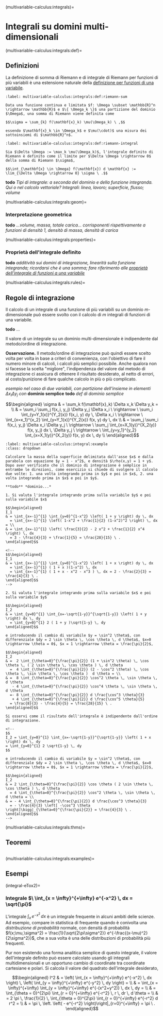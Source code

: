 (multivariable-calculus:integrals)=
# Integrali su domini multi-dimensionali

(multivariable-calculus:integrals:def)=
## Definizioni
La definizione di somma di Riemann e di integrale di Riemann per funzioni di più variabili è una estensione naturale della [definizione per funzioni di una variabile](infinitesimal-calculus:integrals:def).

```{prf:definition} Somma di Riemann
:label: multivariable-calculus:integrals:def:riemann-sum

Data una funzione continua e limitata $f: \Omega \subset \mathbb{R}^n \rightarrow \mathbb{R}$ e $\{ \Omega_k \}$ una partizione del dominio $\Omega$, una somma di Riemann viene definita come

$$\sigma = \sum_{k} f(\mathbf{x}_k) \mu(\Omega_k) \ ,$$

essendo $\mathbf{x}_k \in \Omega_k$ e $\mu(\cdot)$ una misura dei sottoinsiemi di $\mathbb{R}^n$.
```

```{prf:definition} Integrale di Riemann
:label: multivariable-calculus:integrals:def:riemann-integral

Sia $\Delta \Omega := \max_k \mu(\Omega_k)$, l'integrale definito di Riemann è definito come il limite per $\Delta \Omega \rightarrow 0$ della somma di Riemann $\sigma$,

$$\int_{\mathbf{x} \in \Omega} f(\mathbf{x}) d \mathbf{x} := \lim_{\Delta \Omega \rightarrow 0} \sigma \ .$$
```

**todo** *Tipi di integrale: a seconda del dominio e della funzione integranda. Qui o nel calcolo vettoriale? Integrali: linea, lavoro; superficie, flusso; volume*

(multivariable-calculus:integrals:geom)=
### Interpretazione geometrica
**todo** *...volume, massa, totale carica... corrisponenti rispettivamente a funzioni di densità $1$, densità di massa, densità di carica*

(multivariable-calculus:integrals:properties)=
### Proprietà dell'integrale definito
**todo** *additività sui domini di integrazione, linearità sulla funzione integranda; ricordarsi che è una somma; fare riferimento alle [proprietà dell'integrale di funzioni a una variabile](infinitesimal-calculus:integrals:def:definite:prop)*

(multivariable-calculus:integrals:rules)=
## Regole di integrazione

Il calcolo di un integrale di una funzione di più variabili su un dominio $m$-dimensionale può essere svolto con il calcolo di $m$ integrali di funzioni di una variabile.

**todo** ...

Il valore di un integrale su un dominio multi-dimensionale è indipendente dal metodo/ordine di integrazione.

**Osservazione.** Il metodo/ordine di integrazione può quindi essere scelto volta per volta in base a criteri di convenienza, con l'obiettivo di fare il numero minore di calcoli, i calcoli più semplici possibile. Anche qualora non si facesse la scelta "migliore", l'indipendenza del valore dal metodo di integrazione ci assicura di ottenere il risultato desiderato, al netto di errori, al costo/punizione di fare qualche calcolo in più o più complicato.

*esempio nel caso di due variabili, con partizione dell'insieme in elementi $\Delta x_i \Delta y_j$ con* **dominio semplice** **todo** *def di dominio semplice*

$$\begin{aligned}
  \sigma 
 & = \sum_k f(\mathbf{x}_k) \Delta x_k \Delta y_k = \\
 & = \sum_i \sum_j f(x_i, y_j) \Delta y_j \Delta x_i 
  \ \rightarrow \ \sum_i \int_{y=Y_1(x)}^{Y_2(x)} f(x_i, y) dy \, \Delta x_i 
  \ \rightarrow \ \int_{x=x_1}^{x_2} \int_{y=Y_1(x)}^{Y_2(x)} f(x, y) dy \, dx  \\
 & = \sum_j \sum_i f(x_i, y_j) \Delta x_i \Delta y_j 
  \ \rightarrow \ \sum_j \int_{x=X_1(y)}^{X_2(y)} f(x, y_j) dx \, \Delta y_j 
  \ \rightarrow \ \int_{y=y_1}^{y_2} \int_{x=X_1(y)}^{X_2(y)} f(x, y) dx \, dy \\
\end{aligned}$$



```{prf:example} Indipendenza dell'integrale multiplo dal metodo di integrazione
:label: multivariable-calculus:integral:example
:class: dropdown

Calcolare la massa della superficie delimitata dall'asse $x$ e dalla parabola con equazione $y = 1 - x^2$, e densità $\rho(x,y) = 1 + y$. Dopo aver verificato che il dominio di integrazione è semplice in entrambe le direzioni, come esercizio si chiede di svolgere il calcolo due volte: 1. una volta integrando prima in $y$ e poi in $x$, 2. una volta integrando prima in $x$ e poi in $y$.

**todo** *dominio...*

1. Si valuta l'integrale integrando prima sulla variabile $y$ e poi sulla variabile $x$

$$\begin{aligned}
I_1 
& = \int_{x=-1}^{1} \int_{y=0}^{1-x^2} \left( 1 + y \right) dy \, dx 
  = \int_{x=-1}^{1} \left( 1-x^2 + \frac{1}{2} (1-x^2)^2 \right) \, dx = \\ 
& = \int_{x=-1}^{1} \left( \frac{3}{2} - 2 x^2 + \frac{1}{2} x^4 \right) \, dx      
  = 3 - \frac{4}{3} + \frac{1}{5} = \frac{28}{15} \ . 
\end{aligned}$$

<!--
$$\begin{aligned}
I_1 
& = \int_{x=-1}^{1} \int_{y=0}^{1-x^2} \left( 1 + x \right) dy \, dx 
  = \int_{x=-1}^{1} ( 1 + x )(1-x^2) \, dx      
  = \int_{x=-1}^{1} ( 1 + x - x^2 - x^3 ) \, dx = 2 - \frac{2}{3} = \frac{4}{3} \ .
\end{aligned}$$
-->

2. Si valuta l'integrale integrando prima sulla variabile $x$ e poi sulla variabile $y$

$$\begin{aligned}
I_2
& = \int_{y=0}^{1} \int_{x=-\sqrt{1-y}}^{\sqrt{1-y}} \left( 1 + y \right) dx \, dy 
  = \int_{y=0}^{1} 2 ( 1 + y )\sqrt{1-y} \, dy 
\end{aligned}$$

e introducendo il cambio di variabile $y = \sin^2 \theta$, con differenziale $dy = 2 \sin \theta \, \cos \theta \, d \theta$, $x=0 \rightarrow \theta = 0$, $x = 1 \rightarrow \theta = \frac{\pi}{2}$,

$$\begin{aligned}
I_2 
& =  2 \int_{\theta=0}^{\frac{\pi}{2}} (1 + \sin^2 \theta) \, \cos \theta \, ( 2 \sin \theta \, \cos \theta ) \, d \theta
  =  4 \int_{\theta=0}^{\frac{\pi}{2}} (2 - \cos^2 \theta) \, \cos \theta \, \sin \theta \, \cos \theta )  d \theta = \\
& =  8 \int_{\theta=0}^{\frac{\pi}{2}} \cos^2 \theta \, \sin \theta \,  d \theta
   - 4 \int_{\theta=0}^{\frac{\pi}{2}} \cos^4 \theta \, \sin \theta \,  d \theta 
  =- 8 \int_{\theta=0}^{\frac{\pi}{2}} d \frac{\cos^3 \theta}{3}
   + 4 \int_{\theta=0}^{\frac{\pi}{2}} d \frac{\cos^5 \theta}{5} 
  = \frac{8}{3} - \frac{4}{5} = \frac{28}{15} \ .
\end{aligned}$$

Si osservi come il risultato dell'integrale è indipendente dall'ordine di integrazione.

<!--
$$
I_2 = \int_{y=0}^{1} \int_{x=-\sqrt{1-y}}^{\sqrt{1-y}} \left( 1 + x \right) dx \, dy 
= \int_{y=0}^{1} 2 \sqrt{1-y} \, dy 
$$

e introducendo il cambio di variabile $y = \sin^2 \theta$, con differenziale $dy = 2 \sin \theta \, \cos \theta \, d \theta$, $x=0 \rightarrow \theta = 0$, $x = 1 \rightarrow \theta = \frac{\pi}{2}$,

$$\begin{aligned}
I_2 
& = 2 \int_{\theta=0}^{\frac{\pi}{2}} \cos \theta ( 2 \sin \theta \, \cos \theta ) \, d \theta 
  = 4 \int_{\theta=0}^{\frac{\pi}{2}} \cos^2 \theta \, \sin \theta \, d \theta = \\
& = - 4 \int_{\theta=0}^{\frac{\pi}{2}} d \frac{\cos^3 \theta}{3}
  = - \frac{4}{3} \left[ -\cos^3 \theta \right]\bigg|_{\theta=0}^{\frac{\pi}{2}} = \frac{4}{3} \ .
\end{aligned}$$
-->

```


(multivariable-calculus:integrals:thms)=
## Teoremi
```{prf:theorem} Lemma di Green

```

(multivariable-calculus:integrals:examples)=
## Esempi

(integral-eTox2)=
### Integrale $\ \int_{x = \infty}^{+\infty} e^{-x^2} \, dx = \sqrt{\pi}$

L'integrale $\int_{x} \, e^{-x^2} \, dx$ è un integrale frequente in alcuni ambiti delle scienze. Ad esempio, compare in statistica di frequente quando è conivolta una *distribuzione di probabilità* normale, con densità di probabilità $f(x;\mu,\sigma^2) = \frac{1}{\sqrt{2\pi\sigma^2}} e^{-\frac{(x-\mu)^2}{2\sigma^2}}$, che a sua volta è una delle distribuzioni di probabilità più frequenti.

Pur non esistendo una forma analitica semplice di questo integrale, il valore dell'integrale definito può essere calcolato usando gli integrali multidimensionali e un opportuno cambio di coordinate tra coordinate cartesiane e polari. Si calcola il valore del quadrato dell'integrale desiderato,

$$\begin{aligned}
  I^2 
  & = \left( \int_{x = \infty}^{+\infty} e^{-x^2} \, dx \right) \, \left( \int_{y = \infty}^{+\infty} e^{-y^2} \, dy \right) = \\
  & = \int_{x = \infty}^{+\infty} \int_{y = \infty}^{+\infty}  e^{-(x^2+y^2)} \, dx \, dy  = \\
  & = \int_{\theta = 0}^{2\pi} \int_{r = 0}^{+\infty}  e^{-r^2} \, r \,  dr \, d \theta  = \\
  & = 2 \pi \, \frac{1}{2} \, \int_{\theta = 0}^{2\pi} \int_{r = 0}^{+\infty}  e^{-r^2} d r^2 = \\
  & = \pi \, \left. \left( - e^{-r^2} \right)\right|_{r=0}^{+\infty} = \pi \ .
\end{aligned}$$



